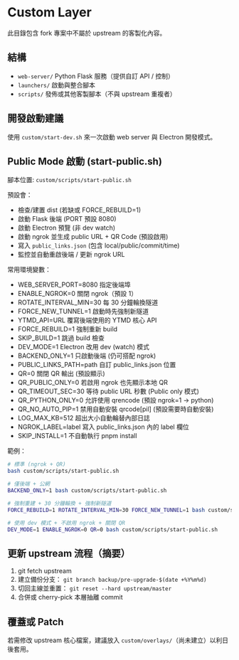 # Custom Layer

此目錄包含 fork 專案中不屬於 upstream 的客製化內容。

## 結構
- `web-server/` Python Flask 服務（提供自訂 API / 控制）
- `launchers/` 啟動與整合腳本
- `scripts/` 發佈或其他客製腳本（不與 upstream 重複者）

## 開發啟動建議
使用 `custom/start-dev.sh` 來一次啟動 web server 與 Electron 開發模式。

## Public Mode 啟動 (start-public.sh)
腳本位置: `custom/scripts/start-public.sh`

預設會：
- 檢查/建置 dist (若缺或 FORCE_REBUILD=1)
- 啟動 Flask 後端 (PORT 預設 8080)
- 啟動 Electron 預覽 (非 dev watch)
- 啟動 ngrok 並生成 public URL + QR Code (預設啟用)
- 寫入 `public_links.json` (包含 local/public/commit/time)
- 監控並自動重啟後端 / 更新 ngrok URL

常用環境變數：
- WEB_SERVER_PORT=8080  指定後端埠
- ENABLE_NGROK=0        關閉 ngrok（預設 1）
- ROTATE_INTERVAL_MIN=30 每 30 分鐘輪換隧道
- FORCE_NEW_TUNNEL=1     啟動時先強制新隧道
- YTMD_API=URL           覆寫後端使用的 YTMD 核心 API
- FORCE_REBUILD=1        強制重新 build
- SKIP_BUILD=1           跳過 build 檢查
- DEV_MODE=1             Electron 改用 dev (watch) 模式
- BACKEND_ONLY=1         只啟動後端 (仍可搭配 ngrok)
- PUBLIC_LINKS_PATH=path 自訂 public_links.json 位置
- QR=0                   關閉 QR 輸出 (預設顯示)
- QR_PUBLIC_ONLY=0       若啟用 ngrok 也先顯示本地 QR
- QR_TIMEOUT_SEC=30      等待 public URL 秒數 (Public only 模式)
- QR_PYTHON_ONLY=0       允許使用 qrencode (預設 ngrok=1 -> python)
- QR_NO_AUTO_PIP=1       禁用自動安裝 qrcode[pil] (預設需要時自動安裝)
- LOG_MAX_KB=512         超出大小自動輪替內部日誌
- NGROK_LABEL=label      寫入 public_links.json 內的 label 欄位
- SKIP_INSTALL=1         不自動執行 pnpm install

範例：
```bash
# 標準 (ngrok + QR)
bash custom/scripts/start-public.sh

# 僅後端 + 公網
BACKEND_ONLY=1 bash custom/scripts/start-public.sh

# 強制重建 + 30 分鐘輪換 + 強制新隧道
FORCE_REBUILD=1 ROTATE_INTERVAL_MIN=30 FORCE_NEW_TUNNEL=1 bash custom/scripts/start-public.sh

# 使用 dev 模式 + 不啟用 ngrok + 關閉 QR
DEV_MODE=1 ENABLE_NGROK=0 QR=0 bash custom/scripts/start-public.sh
```

## 更新 upstream 流程（摘要）
1. git fetch upstream
2. 建立備份分支： `git branch backup/pre-upgrade-$(date +%Y%m%d)`
3. 切回主線並重置： `git reset --hard upstream/master`
4. 合併或 cherry-pick 本層抽離 commit

## 覆蓋或 Patch
若需修改 upstream 核心檔案，建議放入 `custom/overlays/`（尚未建立）以利日後套用。

